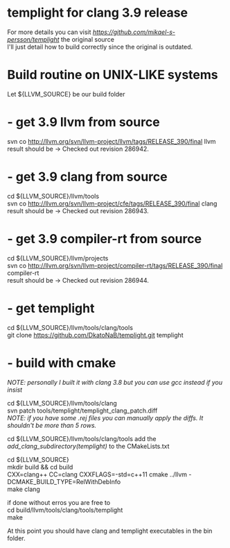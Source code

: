 # templight for clang 3.9 release  

For more details you can visit *https://github.com/mikael-s-persson/templight* the original source  
I'll just detail how to build correctly since the original is outdated.

# Build routine on UNIX-LIKE systems  

Let ${LLVM_SOURCE} be our build folder  

# - get 3.9 llvm from source  
svn co http://llvm.org/svn/llvm-project/llvm/tags/RELEASE_390/final llvm  
result should be -> Checked out revision 286942.  
  
# - get 3.9 clang from source  
cd ${LLVM_SOURCE}/llvm/tools  
svn co http://llvm.org/svn/llvm-project/cfe/tags/RELEASE_390/final clang  
result should be -> Checked out revision 286943.  
  
# - get 3.9 compiler-rt from source  
cd ${LLVM_SOURCE}/llvm/projects  
svn co http://llvm.org/svn/llvm-project/compiler-rt/tags/RELEASE_390/final compiler-rt  
result should be -> Checked out revision 286944.  
  
# - get templight   
cd ${LLVM_SOURCE}/llvm/tools/clang/tools  
git clone https://github.com/DkatoNaB/templight.git templight  

# - build with cmake
*NOTE: personally I built it with clang 3.8 but you can use gcc instead if you insist*  
  
cd ${LLVM_SOURCE}/llvm/tools/clang  
svn patch tools/templight/templight_clang_patch.diff  
*NOTE: if you have some .rej files you can manually apply the diffs. It shouldn't be more than 5 rows.*  

cd ${LLVM_SOURCE}/llvm/tools/clang/tools
add the *add_clang_subdirectory(templight)* to the CMakeLists.txt

cd ${LLVM_SOURCE}  
mkdir build && cd build  
CXX=clang++ CC=clang CXXFLAGS=-std=c++11 cmake ../llvm -DCMAKE_BUILD_TYPE=RelWithDebInfo  
make clang  
  
if done without erros you are free to  
cd build/llvm/tools/clang/tools/templight  
make  
  
At this point you should have clang and templight executables in the bin folder.  

